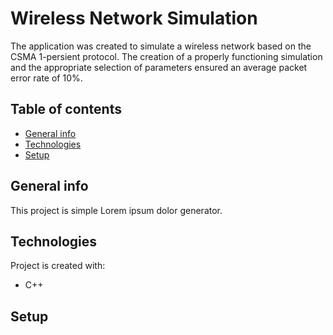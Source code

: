 # Wireless Network Simulation
The application was created to simulate a wireless network based on the CSMA 1-persient protocol. The creation of a properly functioning simulation and the appropriate selection of parameters ensured an average packet error rate of 10%.

## Table of contents
* [General info](#general-info)
* [Technologies](#technologies)
* [Setup](#setup)

## General info
This project is simple Lorem ipsum dolor generator.
	
## Technologies
Project is created with:
* C++

## Setup
